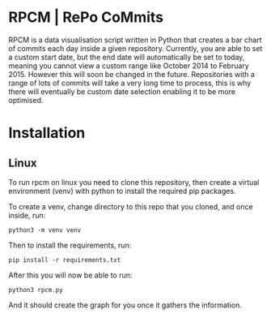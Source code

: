 # RPCM | RePo CoMmits

RPCM is a data visualisation script written in Python that creates a bar chart of commits each day inside a given repository.
Currently, you are able to set a custom start date, but the end date will automatically be set to today, meaning you cannot view a custom range like October 2014 to February 2015. However this will soon be changed in the future.
Repositories with a range of lots of commits will take a very long time to process, this is why there will eventually be custom date selection enabling it to be more optimised.

# Installation
## Linux
To run rpcm on linux you need to clone this repository, then create a virtual environment (venv) with python to install the required pip packages.

To create a venv, change directory to this repo that you cloned, and once inside, run:

` python3 -m venv venv `

Then to install the requirements, run:

` pip install -r requirements.txt `

After this you will now be able to run:

` python3 rpcm.py `

And it should create the graph for you once it gathers the information.
